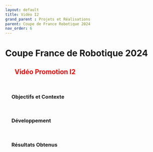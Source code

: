 ```yaml
---
layout: default
title: Vidéo I2
grand_parent : Projets et Réalisations
parent: Coupe de France Robotique 2024
nav_order: 6
---
```


<h1><strong>Coupe France de Robotique 2024</strong></h1>

<h2 style="color: red; margin-left: 30px;"><strong>Vidéo Promotion I2</strong></h2>

<br>

<h3 style="margin-left: 20px;"><strong>Objectifs et Contexte</strong></h3>

<br>

<h3 style="margin-left: 20px;"><strong>Développement</strong></h3>

<br>

<h3 style="margin-left: 20px;"><strong>Résultats Obtenus</strong></h3>

<br>